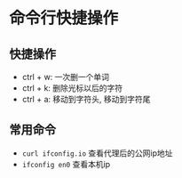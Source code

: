 # 命令行快捷操作

## 快捷操作

* ctrl + w: 一次删一个单词
* ctrl + k: 删除光标以后的字符
* ctrl + a: 移动到字符头, 移动到字符尾

## 常用命令

* `curl ifconfig.io` 查看代理后的公网ip地址
* `ifconfig en0` 查看本机ip
